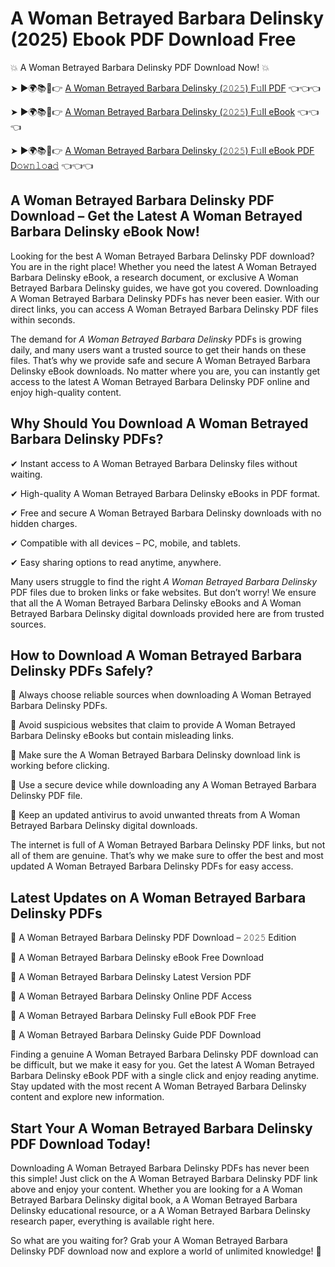 # A Woman Betrayed Barbara Delinsky (2025) Ebook PDF Download Free

💥 A Woman Betrayed Barbara Delinsky PDF Download Now! 💥

➤ ►🌍📚📱👉 [A Woman Betrayed Barbara Delinsky (𝟸𝟶𝟸𝟻) F𝚞ll PDF](https://getpdf.xyz/a-woman-betrayed-barbara-delinsky) 👈👈👈


➤ ►🌍📚📱👉 [A Woman Betrayed Barbara Delinsky (𝟸𝟶𝟸𝟻) F𝚞ll eBook](https://getpdf.xyz/a-woman-betrayed-barbara-delinsky) 👈👈👈


➤ ►🌍📚📱👉 [A Woman Betrayed Barbara Delinsky (𝟸𝟶𝟸𝟻) F𝚞ll eBook PDF D𝚘𝚠𝚗𝚕𝚘a𝚍](https://getpdf.xyz/a-woman-betrayed-barbara-delinsky) 👈👈👈


## A Woman Betrayed Barbara Delinsky PDF Download – Get the Latest A Woman Betrayed Barbara Delinsky eBook Now!

Looking for the best A Woman Betrayed Barbara Delinsky PDF download? You are in the right place! Whether you need the latest A Woman Betrayed Barbara Delinsky eBook, a research document, or exclusive A Woman Betrayed Barbara Delinsky guides, we have got you covered. Downloading A Woman Betrayed Barbara Delinsky PDFs has never been easier. With our direct links, you can access A Woman Betrayed Barbara Delinsky PDF files within seconds.

The demand for *A Woman Betrayed Barbara Delinsky* PDFs is growing daily, and many users want a trusted source to get their hands on these files. That’s why we provide safe and secure A Woman Betrayed Barbara Delinsky eBook downloads. No matter where you are, you can instantly get access to the latest A Woman Betrayed Barbara Delinsky PDF online and enjoy high-quality content.

## Why Should You Download A Woman Betrayed Barbara Delinsky PDFs?

✔ Instant access to A Woman Betrayed Barbara Delinsky files without waiting.

✔ High-quality A Woman Betrayed Barbara Delinsky eBooks in PDF format.

✔ Free and secure A Woman Betrayed Barbara Delinsky downloads with no hidden charges.

✔ Compatible with all devices – PC, mobile, and tablets.

✔ Easy sharing options to read anytime, anywhere.

Many users struggle to find the right *A Woman Betrayed Barbara Delinsky* PDF files due to broken links or fake websites. But don’t worry! We ensure that all the A Woman Betrayed Barbara Delinsky eBooks and A Woman Betrayed Barbara Delinsky digital downloads provided here are from trusted sources.

## How to Download A Woman Betrayed Barbara Delinsky PDFs Safely?

📌 Always choose reliable sources when downloading A Woman Betrayed Barbara Delinsky PDFs.

📌 Avoid suspicious websites that claim to provide A Woman Betrayed Barbara Delinsky eBooks but contain misleading links.

📌 Make sure the A Woman Betrayed Barbara Delinsky download link is working before clicking.

📌 Use a secure device while downloading any A Woman Betrayed Barbara Delinsky PDF file.

📌 Keep an updated antivirus to avoid unwanted threats from A Woman Betrayed Barbara Delinsky digital downloads.

The internet is full of A Woman Betrayed Barbara Delinsky PDF links, but not all of them are genuine. That’s why we make sure to offer the best and most updated A Woman Betrayed Barbara Delinsky PDFs for easy access.

## Latest Updates on A Woman Betrayed Barbara Delinsky PDFs

🔹 A Woman Betrayed Barbara Delinsky PDF Download – 𝟸𝟶𝟸𝟻 Edition

🔹 A Woman Betrayed Barbara Delinsky eBook Free Download

🔹 A Woman Betrayed Barbara Delinsky Latest Version PDF

🔹 A Woman Betrayed Barbara Delinsky Online PDF Access

🔹 A Woman Betrayed Barbara Delinsky Full eBook PDF Free

🔹 A Woman Betrayed Barbara Delinsky Guide PDF Download

Finding a genuine A Woman Betrayed Barbara Delinsky PDF download can be difficult, but we make it easy for you. Get the latest A Woman Betrayed Barbara Delinsky eBook PDF with a single click and enjoy reading anytime. Stay updated with the most recent A Woman Betrayed Barbara Delinsky content and explore new information.

## Start Your A Woman Betrayed Barbara Delinsky PDF Download Today!

Downloading A Woman Betrayed Barbara Delinsky PDFs has never been this simple! Just click on the A Woman Betrayed Barbara Delinsky PDF link above and enjoy your content. Whether you are looking for a A Woman Betrayed Barbara Delinsky digital book, a A Woman Betrayed Barbara Delinsky educational resource, or a A Woman Betrayed Barbara Delinsky research paper, everything is available right here.

So what are you waiting for? Grab your A Woman Betrayed Barbara Delinsky PDF download now and explore a world of unlimited knowledge! 🚀